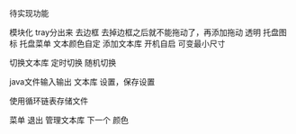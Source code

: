待实现功能

模块化
    tray分出来
去边框
    去掉边框之后就不能拖动了，再添加拖动
透明
托盘图标
    托盘菜单
文本颜色自定
添加文本库
开机自启
可变最小尺寸

切换文本库
    定时切换
    随机切换

java文件输入输出
    文本库
    设置，保存设置

使用循环链表存储文件

菜单
    退出
    管理文本库
    下一个
    颜色